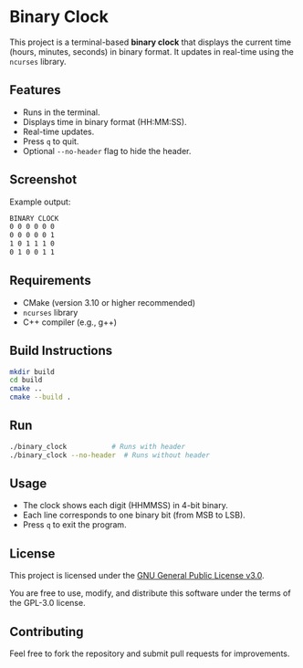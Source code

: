 
# Binary Clock

This project is a terminal-based **binary clock** that displays the current time (hours, minutes, seconds) in binary format. It updates in real-time using the `ncurses` library.

## Features

- Runs in the terminal.
- Displays time in binary format (HH:MM:SS).
- Real-time updates.
- Press `q` to quit.
- Optional `--no-header` flag to hide the header.

## Screenshot

Example output:

```bash
BINARY CLOCK
0 0 0 0 0 0
0 0 0 0 0 1
1 0 1 1 1 0
0 1 0 0 1 1
```

## Requirements

- CMake (version 3.10 or higher recommended)
- `ncurses` library
- C++ compiler (e.g., g++)

## Build Instructions

```bash
mkdir build
cd build
cmake ..
cmake --build .
```

## Run

```bash
./binary_clock           # Runs with header
./binary_clock --no-header  # Runs without header
```

## Usage

- The clock shows each digit (HHMMSS) in 4-bit binary.
- Each line corresponds to one binary bit (from MSB to LSB).
- Press `q` to exit the program.

## License

This project is licensed under the [GNU General Public License v3.0](https://github.com/fsb3rke/binary-clock/blob/main/LICENSE).

You are free to use, modify, and distribute this software under the terms of the GPL-3.0 license.


## Contributing

Feel free to fork the repository and submit pull requests for improvements.
